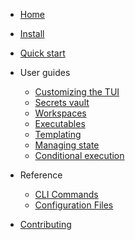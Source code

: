 - [Home](README.md "flow documentation")
- [Install](installation.md "Installation guide")
- [Quick start](quickstart.md "Quick start guide")

- User guides

    - [Customizing the TUI](guide/interactive.md "Customizing the interactive UI")
    - [Secrets vault](guide/secret.md "Using the secrets vault")
    - [Workspaces](guide/workspace.md "Managing workspaces")
    - [Executables](guide/executable.md "Managing executables")
    - [Templating](guide/templating.md "Using flowfile templates")
    - [Managing state](guide/state.md "Managing executable state")
    - [Conditional execution](guide/conditional.md "Conditional execution")

- Reference

    - [CLI Commands](cli/README.md "Command line interface reference")
    - [Configuration Files](types/README.md "Configuration file reference")

- [Contributing](development.md "Development guide")
